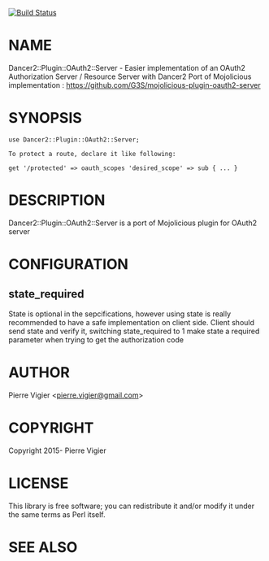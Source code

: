 [![Build Status](https://travis-ci.org/pierre-vigier/dancer2-plugin-oauth2-server.svg?branch=master)](https://travis-ci.org/pierre-vigier/dancer2-plugin-oauth2-server)

# NAME

Dancer2::Plugin::OAuth2::Server - Easier implementation of an OAuth2 Authorization Server / Resource Server with Dancer2
Port of Mojolicious implementation : https://github.com/G3S/mojolicious-plugin-oauth2-server

# SYNOPSIS

    use Dancer2::Plugin::OAuth2::Server;

    To protect a route, declare it like following:

    get '/protected' => oauth_scopes 'desired_scope' => sub { ... }

# DESCRIPTION

Dancer2::Plugin::OAuth2::Server is a port of Mojolicious plugin for OAuth2 server

# CONFIGURATION

## state\_required

State is optional in the sepcifications, however using state is really recommended to have a safe implementation on client side.
Client should send state and verify it, switching state\_required to 1 make state a required parameter when trying to get 
the authorization code

# AUTHOR

Pierre Vigier &lt;pierre.vigier@gmail.com>

# COPYRIGHT

Copyright 2015- Pierre Vigier

# LICENSE

This library is free software; you can redistribute it and/or modify
it under the same terms as Perl itself.

# SEE ALSO
